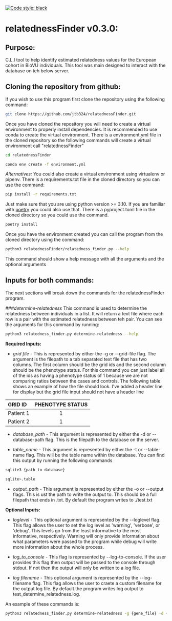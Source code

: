 [![Code style: black](https://img.shields.io/badge/code%20style-black-000000.svg)](https://github.com/psf/black)

# relatednessFinder v0.3.0:

## Purpose:
C.L.I tool to help identify estimated relatedness values for the European cohort in BioVU individuals. This tool was main designed to interact with the database on teh below server.

## Cloning the repository from github:
If you wish to use this program first clone the repository using the following command:

```bash
git clone https://github.com/jtb324/relatednessFinder.git
```

Once you have cloned the repository you will need to create a virtual environment to properly install dependencies. It is recommended to use conda to create the virtual environment. There is a environment.yml file in the cloned repository so the following commands will create a virtual environment call "relatednessFinder"

```bash
cd relatednessFinder

conda env create -f environment.yml
```

*Alternatives:*
You could also create a virtual environment using virtualenv or pipenv. There is a requirements.txt file in the cloned directory so you can use the command:

```bash
pip install -r requirements.txt
```

Just make sure that you are using python version >= 3.10. If you are familiar with [poetry](https://python-poetry.org/) you could also use that. There is a pyproject.toml file in the cloned directory so you could use the command.

```bash
poetry install
```

Once you have the environment created you can call the program from the cloned directory using the command:

```bash
python3 relatednessFinder/relatedness_finder.py --help
```

This command should show a help message with all the arguments and the optional arguments

## Inputs for both commands:

The next sections will break down the commands for the relatednessFinder program. 

###*determine-relatedness*
This command is used to determine the relatedness between individuals in a list. It will return a text file where each row is a pair with the estimated relatedness between teh pair. You can see the arguments for this command by running:

```bash
python3 relatedness_finder.py determine-relatedness --help
```

**Required Inputs:**
* *grid file* - This is represented by either the -g or --grid-file flag. The argument is the filepath to a tab separated text file that has two columns. The first column should be the grid ids and the second column should be the phenotype status. For this command you can just label all of the ids as having a phenotype status of 1 because we are not comparing ratios between the cases and controls. The following table shows an example of how the file should look. I've added a header line for display but the grid file input should not have a header line

| GRID ID | PHENOTYPE STATUS |
|:--------|:----------------:|
|Patient 1|       1          |
|Patient 2|       1          |

* *database_path* - This argument is represented by either the -d or --database-path flag. This is the filepath to the database on the server.

* *table_name* - This argument is represented by either the -t or --table-name flag. This will be the table name within the database. You can find this output by running the following commands

```bash
sqlite3 {path to database}

sqlite>.table
```

* *output_path* - This argument is represented by either the -o or --output flags. This is ust the path to write the output to. This should be a full filepath that ends in .txt. By default the program writes to ./test.txt

**Optional Inputs:**
* *loglevel* - This optional argument is represented by the --loglevel flag. This flag allows the user to set the log level as 'warning', 'verbose', or 'debug'. This levels go from the least informative to the most informative, respectively. Warning will only provide information about what parameters were passed to the program while debug will write more information about the whole process.

* *log_to_console* - This flag is represented by --log-to-console. If the user provides this flag then output will be passed to the console through stdout. If not then the output will only be written to a log file.

* *log filename* - This optional argument is represented by the --log-filename flag. This flag allows the user to craete a custom filename for the output log file. By default the program writes log output to test_determine_relatedness.log.

An example of these commands is:

```bash
python3 relatedness_finder.py determine-relatedness -g {gene_file} -d {database_path} -t {table_name} --output {output_path} --log-filename {log filename} --loglevel verbose --log-to-console
```